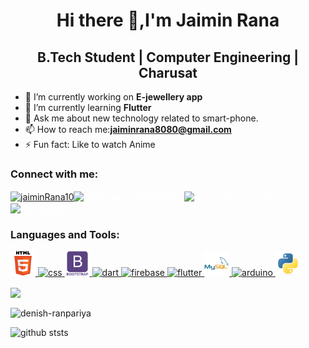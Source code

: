 <h1 align="center">Hi there 👋,I'm Jaimin Rana</h1>
<h2 align="center">B.Tech Student | Computer Engineering | Charusat</h2>
 
-  🔭 I’m currently working on **E-jewellery app**
-  🌱 I’m currently learning **Flutter**
-  💬 Ask me about new technology related to smart-phone.
-  📫 How to reach me:**jaiminrana8080@gmail.com**
-  ⚡ Fun fact: Like to watch Anime

 <h3 align="left">Connect with me:</h3>
<p align="left">
<a  href="https://twitter.com/jaiminRana10" target="_blank"><img align="center" src="https://seeklogo.com/images/T/twitter-2012-negative-logo-5C6C1F1521-seeklogo.com.png" alt="jaiminRana10" height="30" width="40" /></a><a style="color:white" href="https://www.linkedin.com/in/jaimin-rana-2bb531186/" target="_blank"><img align="center" src="https://image.shutterstock.com/image-photo/kiev-ukraine-june-7-2015-600w-285114926.jpg" alt="jaimin-rana-2bb531186/" height="30" width="40" /></a>
 <a style="color:white" href="https://auth.geeksforgeeks.org/user/jaiminrana8080/practice/" target="_blank"><img align="center" src="https://upload.wikimedia.org/wikipedia/commons/thumb/4/43/GeeksforGeeks.svg/1024px-GeeksforGeeks.svg.png" alt="denish1512/practice/" height="30" width="40" /></a>
<a style="color:white" href="https://www.codechef.com/users/jaimin8080" target="_blank"><img align="center" src="https://th.bing.com/th/id/R.9eb42e2bff74ac853f3a632fb3458adf?rik=BUVbN84Qb9BciA&riu=http%3a%2f%2ftechnofall.com%2fwp-content%2fuploads%2f2016%2f07%2fCodeChef-logo-1024x724.jpeg&ehk=vmkrI6beYeDlKqFXEhz1aVXwDlr6pvqO3AcSt4Ho%2fAQ%3d&risl=&pid=ImgRaw" alt="jaimin8080" height="30" width="40" /></a>
</p>   

  
<h3 align="left">Languages and Tools:</h3>
<p align="left"> 
 <a href="https://www.w3.org/html/" target="_blank"> <img src="https://raw.githubusercontent.com/devicons/devicon/master/icons/html5/html5-original-wordmark.svg" alt="html5" width="40" height="40"/> </a> <a href="https://www.w3schools.com/Css/" target="_blank"> <img src="https://upload.wikimedia.org/wikipedia/commons/thumb/3/3d/CSS.3.svg/730px-CSS.3.svg.png" alt="css" width="40" height="40"/> </a>
<a href="https://getbootstrap.com" target="_blank"> <img src="https://raw.githubusercontent.com/devicons/devicon/master/icons/bootstrap/bootstrap-plain-wordmark.svg" alt="bootstrap" width="40" height="40"/> </a>
<a href="https://dart.dev" target="_blank"> <img src="https://www.vectorlogo.zone/logos/dartlang/dartlang-icon.svg" alt="dart" width="40" height="40"/> </a>
 <a href="https://firebase.google.com/" target="_blank"> <img src="https://www.vectorlogo.zone/logos/firebase/firebase-icon.svg" alt="firebase" width="40" height="40"/> </a>
 <a href="https://flutter.dev" target="_blank"> <img src="https://www.vectorlogo.zone/logos/flutterio/flutterio-icon.svg" alt="flutter" width="40" height="40"/> </a> 
 <a href="https://www.mysql.com/" target="_blank"> <img src="https://raw.githubusercontent.com/devicons/devicon/master/icons/mysql/mysql-original-wordmark.svg" alt="mysql" width="40" height="40"/> </a>
  <a href="https://www.arduino.cc/" target="_blank"> <img src="https://cdn.worldvectorlogo.com/logos/arduino-1.svg" alt="arduino" width="40" height="40"/> </a>
 <a href="https://www.python.org" target="_blank"> <img src="https://raw.githubusercontent.com/devicons/devicon/master/icons/python/python-original.svg" alt="python" width="40" height="40"/> </a> 
<!--  <a href="https://www.adobe.com/products/xd.html" target="_blank"> <img src="https://cdn.worldvectorlogo.com/logos/adobe-xd.svg" alt="xd" width="40" height="40"/> </a> -->
<!--  <a href="https://git-scm.com/" target="_blank"> <img src="https://www.vectorlogo.zone/logos/git-scm/git-scm-icon.svg" alt="git" width="40" height="40"/> </a> -->
 
<!--  <a href="https://www.java.com" target="_blank"> <img src="https://raw.githubusercontent.com/devicons/devicon/master/icons/java/java-original.svg" alt="java" width="40" height="40"/> </a>  -->
<!--  <a href="https://www.linux.org/" target="_blank"> <img src="https://raw.githubusercontent.com/devicons/devicon/master/icons/linux/linux-original.svg" alt="linux" width="40" height="40"/> </a> -->
</p>

<img align="center" src="https://github-readme-stats.vercel.app/api/top-langs/?username=Jaiminrana&theme=light&hide_langs_below=1" />

<p><img align="center" src="https://github-readme-streak-stats.herokuapp.com/?user=Jaiminrana&" alt="denish-ranpariya" /></p>

![github ststs](https://github-readme-stats.vercel.app/api?username=Jaiminrana&&show_icons=true&title_color=ffffff&icon_color=bb2acf&text_color=daf7dc&bg_color=151515)




<!-- - 👯 I’m looking to collaborate on ... -->
<!-- - 🤔 I’m looking for help with ... -->
<!-- -  ...
- 😄 Pronouns: ...

  -->
  
   
